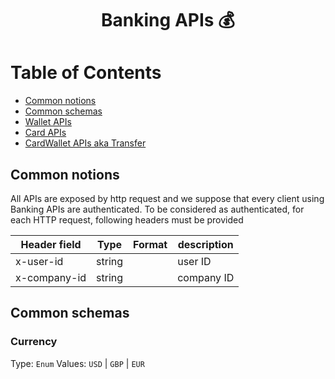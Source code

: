 <div align="center">
<h1>Banking APIs 💰</h1>
</div>

# Table of Contents

- [Common notions](#common-notions)
- [Common schemas](#common-schemas)
- [Wallet APIs](./card/README.md)
- [Card APIs](./card/README.md)
- [CardWallet APIs aka Transfer](./card/README.md)

## Common notions

All APIs are exposed by http request and we suppose that every client using Banking APIs are authenticated.
To be considered as authenticated, for each HTTP request, following headers must be provided

| Header field | Type   | Format | description |
| ------------ | ------ | ------ | ----------- |
| x-user-id    | string |        | user ID     |
| x-company-id | string |        | company ID  |

## Common schemas

### Currency

Type: `Enum`
Values: `USD` | `GBP` | `EUR`
